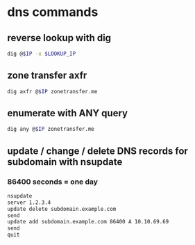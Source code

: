 # dns commands

## reverse lookup with dig
```bash
dig @$IP -x $LOOKUP_IP
```

## zone transfer axfr
```bash
dig axfr @$IP zonetransfer.me
```

## enumerate with ANY query
```bash
dig any @$IP zonetransfer.me
```

## update / change / delete DNS records for subdomain with nsupdate
### 86400 seconds = one day
```bash
nsupdate
server 1.2.3.4
update delete subdomain.example.com
send
update add subdomain.example.com 86400 A 10.10.69.69
send
quit
```
